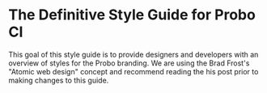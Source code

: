 # The Definitive Style Guide for Probo CI

This goal of this style guide is to provide designers and developers with an overview of styles for the Probo branding. We are using the Brad Frost's "Atomic web design" concept and recommend reading the his post prior to making changes to this guide.